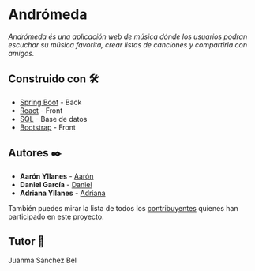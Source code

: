 # Andrómeda

_Andrómeda és una aplicación web de música dónde los usuarios podran escuchar su música favorita, crear listas de canciones y compartirla con amigos._


## Construido con 🛠️

* [Spring Boot](https://spring.io/) - Back
* [React](https://reactjs.org/) - Front
* [SQL](https://www.mysql.com/) - Base de datos
* [Bootstrap](https://getbootstrap.com/) - Front

## Autores ✒️

* **Aarón Yllanes**  - [Aarón](https://github.com/AaronYllanes)
* **Daniel García**  - [Daniel](https://github.com/dgarcia19jaume)
* **Adriana Yllanes**  - [Adriana](https://github.com/AdrianaY)

También puedes mirar la lista de todos los [contribuyentes](https://github.com/IES-Jaume-Balmes/2020-21-DAW2-M12-Andromeda/graphs/contributors) quíenes han participado en este proyecto. 

## Tutor 📄

Juanma Sánchez Bel


